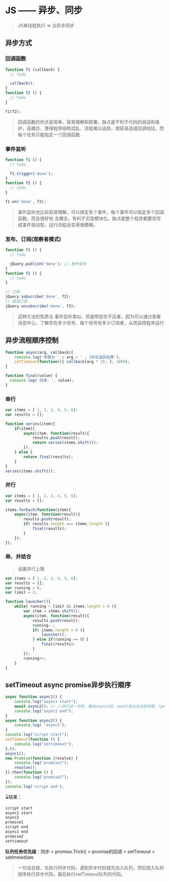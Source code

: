 # JS —— 异步、同步

> JS单线程执行 => 出异步同步

## 异步方式

### 回调函数

```js
function f1 (callback) {
  // todo

  callback();
}
function f2 () {
  // todo
}

f1(f2);
```

> 回调函数的优点是简单、容易理解和部署，缺点是不利于代码的阅读和维护，高耦合，使得程序结构混乱、流程难以追踪，很容易造成回调地狱，而每个任务只能指定一个回调函数.

### 事件监听

```js
function f1 () {
  // todo

  f1.trigger('done');
}
function f2 () {
  // todo
}

f1.on('done', f2);
```

> 事件监听也比较容易理解，可以绑定多个事件，每个事件可以指定多个回调函数，而且很好地 去耦合，有利于实现模块化。缺点是整个程序都要改写成事件驱动型，运行流程会变得很模糊。

### 发布、订阅(观察者模式)

```js
function f1 () {
  // todo

  jQuery.publish('done'); // 发布信号
}
function f2 () {
  // todo
}

// 订阅
jQuery.subscribe('done', f2);
// 取消订阅
jQuery.unsubscribe('done', f2);

```

> 这种方法的性质与 事件监听类似，但是明显优于后者，因为可以通过查看 消息中心，了解存在多少信号、每个信号有多少订阅者，从而监控程序运行

## 异步流程顺序控制

```js
function async(arg, callback){
    console.log('参数为 ' + arg + ' , 1秒后返回结果');
    setTimeout(function(){ callback(arg * 2); }, 1000);
}

function final(value) {
  console.log('完成: ', value);
}
```

### 串行

```js
var items = [ 1, 2, 3, 4, 5, 6];
var results = [];

function series(item){
    if(item){
        async(item, function(result){
            results.push(result);
            return series(items.shift());
        });
    } else {
        return final(results);
    }
}
series(items.shift());
```

### 并行

```js
var items = [ 1, 2, 3, 4, 5, 6];
var results = [];

items.forEach(function(item){
    async(item, function(result){
        results.push(result);
        if( results.length === items.length ){
            final(results);
        }
    });
});
```

### 串、并结合

> 设置并行上限

```js
var items = [ 1, 2, 3, 4, 5, 6];
var results = [];
var running = 0;
var limit = 2;

function launcher(){
    while( running < limit && items.length > 0 ){
        var item = items.shift();
        async(item, function(result){
            results.push(result);
            running--;
            if( items.length > 0 ){
                launcher();
            } else if(running == 0）{
                final(results);
            }
        });
        running++;
    }
}

```

## setTimeout  async  promise异步执行顺序

```js
async function async1() {
    console.log("async1 start");
    await async2(); // //执行这一句后，输出async2后，await会让出当前线程，(pending状态的promise)，将后面的代码加到任务队列中，然后继续执行函数后面的同步代码
    console.log("async1 end");
}
async function async2() {
    console.log( 'async2');
}
console.log("script start");
setTimeout(function () {
    console.log("settimeout");
},0);
async1();
new Promise(function (resolve) {
    console.log("promise1");
    resolve();
}).then(function () {
    console.log("promise2");
});
console.log('script end');
```

⌛结果：

```js
script start
async1 start
async2
promise1
script end
async1 end
promise2
settimeout
```

**队列任务优先级**：同步 > promise.Trick() > promise的回调 > setTimeout > setImmediate

> 一句话总结，先执行同步代码，遇到异步代码就先加入队列，然后按入队的顺序执行异步代码，最后执行setTimeout队列的代码。